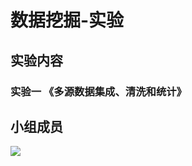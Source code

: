 # 数据挖掘-实验


## 实验内容

### 实验一 《多源数据集成、清洗和统计》



## 小组成员

[![](https://github.com/Lier9527.png?size=50)](https://github.com/Lier9527)


